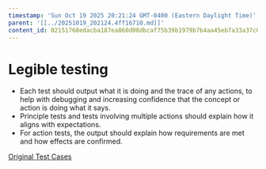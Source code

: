 ```yaml
---
timestamp: 'Sun Oct 19 2025 20:21:24 GMT-0400 (Eastern Daylight Time)'
parent: '[[../20251019_202124.4ff16710.md]]'
content_id: 02151768edacba187ea860d08dbcaf75b39b1979b7b4aa45eb7a33a37c0d08b1
---
```


# Legible testing

* Each test should output what it is doing and the trace of any actions, to help with debugging and increasing confidence that the concept or action is doing what it says.
* Principle tests and tests involving multiple actions should explain how it aligns with expectations.
* For action tests, the output should explain how requirements are met and how effects are confirmed.

[Original Test Cases](../../../src/concepts/MediaLibrary/MediaLibrary.test.ts)
